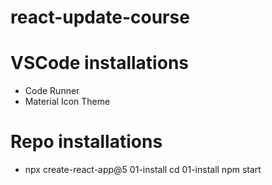 # react-update-course

# VSCode installations

- Code Runner
- Material Icon Theme 

# Repo installations

- npx create-react-app@5 01-install
  cd 01-install
  npm start

